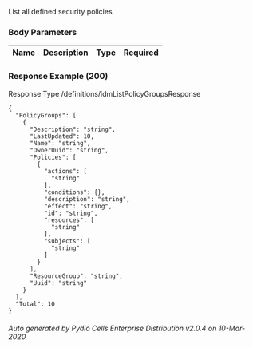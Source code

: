






 
List all defined security policies  


### Body Parameters

Name | Description | Type | Required
---|---|---|---






### Response Example (200)
Response Type /definitions/idmListPolicyGroupsResponse

```
{
  "PolicyGroups": [
    {
      "Description": "string",
      "LastUpdated": 10,
      "Name": "string",
      "OwnerUuid": "string",
      "Policies": [
        {
          "actions": [
            "string"
          ],
          "conditions": {},
          "description": "string",
          "effect": "string",
          "id": "string",
          "resources": [
            "string"
          ],
          "subjects": [
            "string"
          ]
        }
      ],
      "ResourceGroup": "string",
      "Uuid": "string"
    }
  ],
  "Total": 10
}
```




###### Auto generated by Pydio Cells Enterprise Distribution v2.0.4 on 10-Mar-2020
